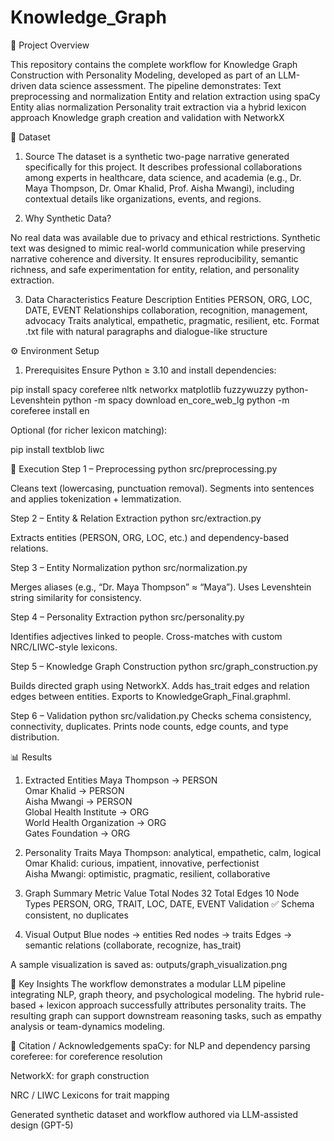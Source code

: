 # Knowledge_Graph

🧠 Project Overview

This repository contains the complete workflow for Knowledge Graph Construction with Personality Modeling, developed as part of an LLM-driven data science assessment.
The pipeline demonstrates:
Text preprocessing and normalization
Entity and relation extraction using spaCy
Entity alias normalization
Personality trait extraction via a hybrid lexicon approach
Knowledge graph creation and validation with NetworkX

📘 Dataset
1. Source
The dataset is a synthetic two-page narrative generated specifically for this project.
It describes professional collaborations among experts in healthcare, data science, and academia (e.g., Dr. Maya Thompson, Dr. Omar Khalid, Prof. Aisha Mwangi), including contextual details like organizations, events, and regions.

2. Why Synthetic Data?

No real data was available due to privacy and ethical restrictions.
Synthetic text was designed to mimic real-world communication while preserving narrative coherence and diversity.
It ensures reproducibility, semantic richness, and safe experimentation for entity, relation, and personality extraction.

3. Data Characteristics
Feature	Description
Entities	PERSON, ORG, LOC, DATE, EVENT
Relationships	collaboration, recognition, management, advocacy
Traits	analytical, empathetic, pragmatic, resilient, etc.
Format	.txt file with natural paragraphs and dialogue-like structure

⚙️ Environment Setup
1. Prerequisites
Ensure Python ≥ 3.10 and install dependencies:

pip install spacy coreferee nltk networkx matplotlib fuzzywuzzy python-Levenshtein
python -m spacy download en_core_web_lg
python -m coreferee install en


Optional (for richer lexicon matching):

pip install textblob liwc


🚀 Execution
Step 1 – Preprocessing
python src/preprocessing.py


Cleans text (lowercasing, punctuation removal).
Segments into sentences and applies tokenization + lemmatization.

Step 2 – Entity & Relation Extraction
python src/extraction.py


Extracts entities (PERSON, ORG, LOC, etc.) and dependency-based relations.

Step 3 – Entity Normalization
python src/normalization.py

Merges aliases (e.g., “Dr. Maya Thompson” ≈ “Maya”).
Uses Levenshtein string similarity for consistency.


Step 4 – Personality Extraction
python src/personality.py

Identifies adjectives linked to people.
Cross-matches with custom NRC/LIWC-style lexicons.


Step 5 – Knowledge Graph Construction
python src/graph_construction.py

Builds directed graph using NetworkX.
Adds has_trait edges and relation edges between entities.
Exports to KnowledgeGraph_Final.graphml.


Step 6 – Validation
python src/validation.py
Checks schema consistency, connectivity, duplicates.
Prints node counts, edge counts, and type distribution.


📊 Results
1. Extracted Entities
Maya Thompson → PERSON  
Omar Khalid → PERSON  
Aisha Mwangi → PERSON  
Global Health Institute → ORG  
World Health Organization → ORG  
Gates Foundation → ORG  

2. Personality Traits
Maya Thompson: analytical, empathetic, calm, logical  
Omar Khalid: curious, impatient, innovative, perfectionist  
Aisha Mwangi: optimistic, pragmatic, resilient, collaborative

3. Graph Summary
Metric	Value
Total Nodes	32
Total Edges	10
Node Types	PERSON, ORG, TRAIT, LOC, DATE, EVENT
Validation	✅ Schema consistent, no duplicates

4. Visual Output
Blue nodes → entities
Red nodes → traits
Edges → semantic relations (collaborate, recognize, has_trait)

A sample visualization is saved as:
outputs/graph_visualization.png

🧩 Key Insights
The workflow demonstrates a modular LLM pipeline integrating NLP, graph theory, and psychological modeling.
The hybrid rule-based + lexicon approach successfully attributes personality traits.
The resulting graph can support downstream reasoning tasks, such as empathy analysis or team-dynamics modeling.

🧾 Citation / Acknowledgements
spaCy: for NLP and dependency parsing
coreferee: for coreference resolution

NetworkX: for graph construction

NRC / LIWC Lexicons
 for trait mapping

Generated synthetic dataset and workflow authored via LLM-assisted design (GPT-5)

